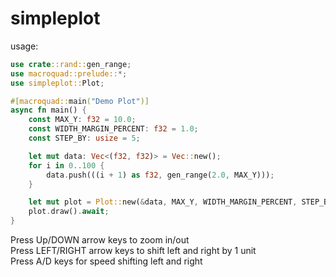 # simpleplot
usage:
```rust
use crate::rand::gen_range;
use macroquad::prelude::*;
use simpleplot::Plot;

#[macroquad::main("Demo Plot")]
async fn main() {
    const MAX_Y: f32 = 10.0;
    const WIDTH_MARGIN_PERCENT: f32 = 1.0;
    const STEP_BY: usize = 5;

    let mut data: Vec<(f32, f32)> = Vec::new();
    for i in 0..100 {
        data.push(((i + 1) as f32, gen_range(2.0, MAX_Y)));
    }

    let mut plot = Plot::new(&data, MAX_Y, WIDTH_MARGIN_PERCENT, STEP_BY);
    plot.draw().await;
}
```
Press Up/DOWN arrow keys to zoom in/out \
Press LEFT/RIGHT arrow keys to shift left and right by 1 unit \
Press A/D keys for speed shifting left and right
